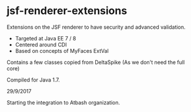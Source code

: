 jsf-renderer-extensions
=======================

Extensions on the JSF renderer to have security and advanced validation.

* Targeted at Java EE 7 / 8
* Centered around CDI
* Based on concepts of MyFaces ExtVal

Contains a few classes copied from DeltaSpike (As we don't need the full core)

Compiled for Java 1.7.


29/9/2017

Starting the integration to Atbash organization.